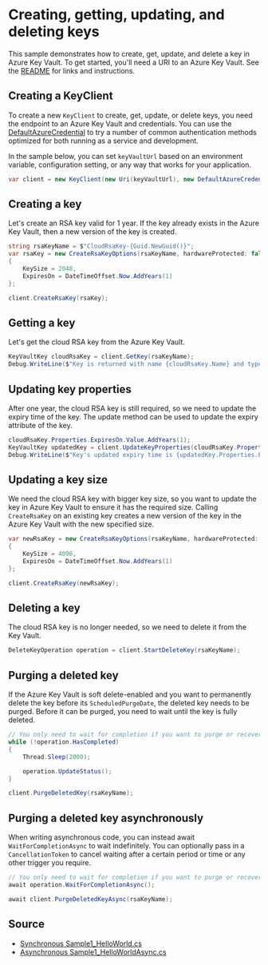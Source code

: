 # Creating, getting, updating, and deleting keys

This sample demonstrates how to create, get, update, and delete a key in Azure Key Vault.
To get started, you'll need a URI to an Azure Key Vault. See the [README](https://github.com/Azure/azure-sdk-for-net/blob/main/sdk/keyvault/Azure.Security.KeyVault.Keys/README.md) for links and instructions.

## Creating a KeyClient

To create a new `KeyClient` to create, get, update, or delete keys, you need the endpoint to an Azure Key Vault and credentials.
You can use the [DefaultAzureCredential][DefaultAzureCredential] to try a number of common authentication methods optimized for both running as a service and development.

In the sample below, you can set `keyVaultUrl` based on an environment variable, configuration setting, or any way that works for your application.

```C# Snippet:KeysSample1KeyClient
var client = new KeyClient(new Uri(keyVaultUrl), new DefaultAzureCredential());
```

## Creating a key

Let's create an RSA key valid for 1 year.
If the key already exists in the Azure Key Vault, then a new version of the key is created.

```C# Snippet:KeysSample1CreateKey
string rsaKeyName = $"CloudRsaKey-{Guid.NewGuid()}";
var rsaKey = new CreateRsaKeyOptions(rsaKeyName, hardwareProtected: false)
{
    KeySize = 2048,
    ExpiresOn = DateTimeOffset.Now.AddYears(1)
};

client.CreateRsaKey(rsaKey);
```

## Getting a key

Let's get the cloud RSA key from the Azure Key Vault.

```C# Snippet:KeysSample1GetKey
KeyVaultKey cloudRsaKey = client.GetKey(rsaKeyName);
Debug.WriteLine($"Key is returned with name {cloudRsaKey.Name} and type {cloudRsaKey.KeyType}");
```

## Updating key properties

After one year, the cloud RSA key is still required, so we need to update the expiry time of the key.
The update method can be used to update the expiry attribute of the key.

```C# Snippet:KeysSample1UpdateKeyProperties
cloudRsaKey.Properties.ExpiresOn.Value.AddYears(1);
KeyVaultKey updatedKey = client.UpdateKeyProperties(cloudRsaKey.Properties, cloudRsaKey.KeyOperations);
Debug.WriteLine($"Key's updated expiry time is {updatedKey.Properties.ExpiresOn}");
```

## Updating a key size

We need the cloud RSA key with bigger key size, so you want to update the key in Azure Key Vault to ensure it has the required size.
Calling `CreateRsaKey` on an existing key creates a new version of the key in the Azure Key Vault with the new specified size.

```C# Snippet:KeysSample1UpdateKey
var newRsaKey = new CreateRsaKeyOptions(rsaKeyName, hardwareProtected: false)
{
    KeySize = 4096,
    ExpiresOn = DateTimeOffset.Now.AddYears(1)
};

client.CreateRsaKey(newRsaKey);
```

## Deleting a key

The cloud RSA key is no longer needed, so we need to delete it from the Key Vault.

```C# Snippet:KeysSample1DeleteKey
DeleteKeyOperation operation = client.StartDeleteKey(rsaKeyName);
```

## Purging a deleted key

If the Azure Key Vault is soft delete-enabled and you want to permanently delete the key before its `ScheduledPurgeDate`,
the deleted key needs to be purged. Before it can be purged, you need to wait until the key is fully deleted.

```C# Snippet:KeysSample1PurgeKey
// You only need to wait for completion if you want to purge or recover the key.
while (!operation.HasCompleted)
{
    Thread.Sleep(2000);

    operation.UpdateStatus();
}

client.PurgeDeletedKey(rsaKeyName);
```

## Purging a deleted key asynchronously

When writing asynchronous code, you can instead await `WaitForCompletionAsync` to wait indefinitely.
You can optionally pass in a `CancellationToken` to cancel waiting after a certain period or time or any other trigger you require.

```C# Snippet:KeysSample1PurgeKeyAsync
// You only need to wait for completion if you want to purge or recover the key.
await operation.WaitForCompletionAsync();

await client.PurgeDeletedKeyAsync(rsaKeyName);
```

## Source

* [Synchronous Sample1_HelloWorld.cs](https://github.com/Azure/azure-sdk-for-net/blob/main/sdk/keyvault/Azure.Security.KeyVault.Keys/tests/samples/Sample1_HelloWorld.cs)
* [Asynchronous Sample1_HelloWorldAsync.cs](https://github.com/Azure/azure-sdk-for-net/blob/main/sdk/keyvault/Azure.Security.KeyVault.Keys/tests/samples/Sample1_HelloWorldAsync.cs)

[DefaultAzureCredential]: https://github.com/Azure/azure-sdk-for-net/blob/main/sdk/identity/Azure.Identity/README.md
